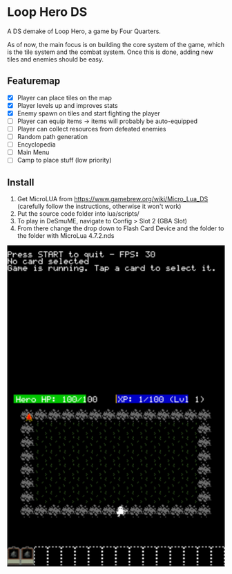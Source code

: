 # Loop Hero DS

A DS demake of Loop Hero, a game by Four Quarters.

As of now, the main focus is on building the core system of the game, which is the tile system and the combat system.
Once this is done, adding new tiles and enemies should be easy.

## Featuremap
- [x] Player can place tiles on the map
- [x] Player levels up and improves stats
- [x] Enemy spawn on tiles and start fighting the player
- [ ] Player can equip items -> items will probably be auto-equipped
- [ ] Player can collect resources from defeated enemies
- [ ] Random path generation
- [ ] Encyclopedia
- [ ] Main Menu
- [ ] Camp to place stuff (low priority)

## Install 

1. Get MicroLUA from https://www.gamebrew.org/wiki/Micro_Lua_DS (carefully follow the instructions, otherwise it won't work)
2. Put the source code folder into lua/scripts/
3. To play in DeSmuME, navigate to Config > Slot 2 (GBA Slot)
4. From there change the drop down to Flash Card Device and the folder to the folder with MicroLua 4.7.2.nds

![alt text](readmeimg/image.png)